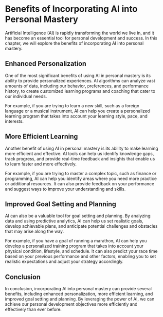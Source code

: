 Benefits of Incorporating AI into Personal Mastery
======================================================================================================

Artificial Intelligence (AI) is rapidly transforming the world we live in, and it has become an essential tool for personal development and success. In this chapter, we will explore the benefits of incorporating AI into personal mastery.

Enhanced Personalization
------------------------

One of the most significant benefits of using AI in personal mastery is its ability to provide personalized experiences. AI algorithms can analyze vast amounts of data, including our behavior, preferences, and performance history, to create customized learning programs and coaching that cater to our individual needs.

For example, if you are trying to learn a new skill, such as a foreign language or a musical instrument, AI can help you create a personalized learning program that takes into account your learning style, pace, and interests.

More Efficient Learning
-----------------------

Another benefit of using AI in personal mastery is its ability to make learning more efficient and effective. AI tools can help us identify knowledge gaps, track progress, and provide real-time feedback and insights that enable us to learn faster and more effectively.

For example, if you are trying to master a complex topic, such as finance or programming, AI can help you identify areas where you need more practice or additional resources. It can also provide feedback on your performance and suggest ways to improve your understanding and skills.

Improved Goal Setting and Planning
----------------------------------

AI can also be a valuable tool for goal setting and planning. By analyzing data and using predictive analytics, AI can help us set realistic goals, develop achievable plans, and anticipate potential challenges and obstacles that may arise along the way.

For example, if you have a goal of running a marathon, AI can help you develop a personalized training program that takes into account your physical condition, lifestyle, and schedule. It can also predict your race time based on your previous performance and other factors, enabling you to set realistic expectations and adjust your strategy accordingly.

Conclusion
----------

In conclusion, incorporating AI into personal mastery can provide several benefits, including enhanced personalization, more efficient learning, and improved goal setting and planning. By leveraging the power of AI, we can achieve our personal development objectives more efficiently and effectively than ever before.
